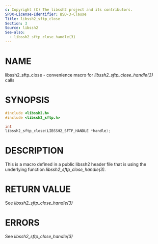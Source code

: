 ```yaml
---
c: Copyright (C) The libssh2 project and its contributors.
SPDX-License-Identifier: BSD-3-Clause
Title: libssh2_sftp_close
Section: 3
Source: libssh2
See-also:
  - libssh2_sftp_close_handle(3)
---
```


# NAME

libssh2_sftp_close - convenience macro for *libssh2_sftp_close_handle(3)* calls

# SYNOPSIS

~~~c
#include <libssh2.h>
#include <libssh2_sftp.h>

int
libssh2_sftp_close(LIBSSH2_SFTP_HANDLE *handle);
~~~

# DESCRIPTION

This is a macro defined in a public libssh2 header file that is using the
underlying function *libssh2_sftp_close_handle(3)*.

# RETURN VALUE

See *libssh2_sftp_close_handle(3)*

# ERRORS

See *libssh2_sftp_close_handle(3)*
